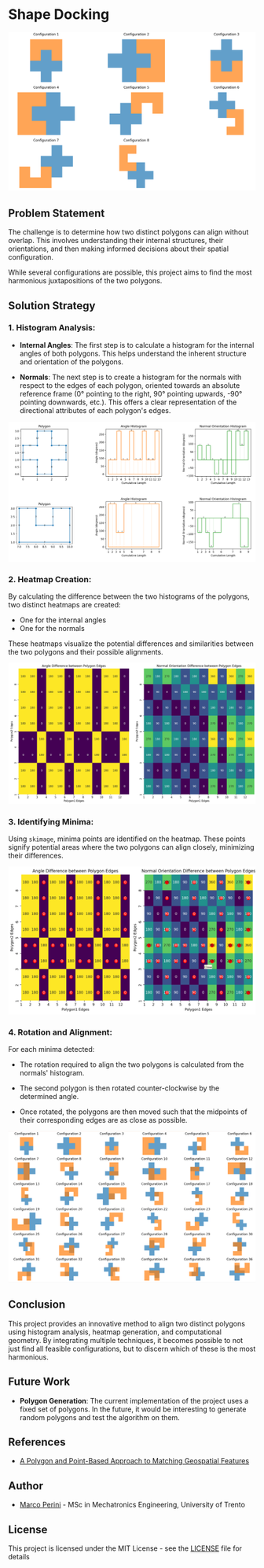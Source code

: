 # Shape Docking
![Good Matching Configurations](images/good_matches.png)
## Problem Statement

The challenge is to determine how two distinct polygons can align without overlap. This involves understanding their internal structures, their orientations, and then making informed decisions about their spatial configuration.

While several configurations are possible, this project aims to find the most harmonious juxtapositions of the two polygons.

## Solution Strategy

### 1. **Histogram Analysis**:

- **Internal Angles**: The first step is to calculate a histogram for the internal angles of both polygons. This helps understand the inherent structure and orientation of the polygons.

- **Normals**: The next step is to create a histogram for the normals with respect to the edges of each polygon, oriented towards an absolute reference frame (0° pointing to the right, 90° pointing upwards, -90° pointing downwards, etc.). This offers a clear representation of the directional attributes of each polygon's edges.

![Histogram Analysis](images/histograms.png)

### 2. **Heatmap Creation**:

By calculating the difference between the two histograms of the polygons, two distinct heatmaps are created:

- One for the internal angles
- One for the normals

These heatmaps visualize the potential differences and similarities between the two polygons and their possible alignments.

![Heatmap of Differences](images/heatmaps.png)

### 3. **Identifying Minima**:

Using `skimage`, minima points are identified on the heatmap. These points signify potential areas where the two polygons can align closely, minimizing their differences.

![Heatmap with minima](images/heatmaps_minima.png)

### 4. **Rotation and Alignment**:

For each minima detected:

- The rotation required to align the two polygons is calculated from the normals' histogram.
  
- The second polygon is then rotated counter-clockwise by the determined angle.

- Once rotated, the polygons are then moved such that the midpoints of their corresponding edges are as close as possible.

![All Configurations](images/all_matches.png)

## Conclusion

This project provides an innovative method to align two distinct polygons using histogram analysis, heatmap generation, and computational geometry. By integrating multiple techniques, it becomes possible to not just find all feasible configurations, but to discern which of these is the most harmonious.

## Future Work

- **Polygon Generation**: The current implementation of the project uses a fixed set of polygons. In the future, it would be interesting to generate random polygons and test the algorithm on them.

## References

- [A Polygon and Point-Based Approach to Matching Geospatial Features](https://www.mdpi.com/2220-9964/6/12/399)

## Author

- [Marco Perini](https://www.linkedin.com/in/perinim/) - MSc in Mechatronics Engineering, University of Trento

## License

This project is licensed under the MIT License - see the [LICENSE](LICENSE) file for details
